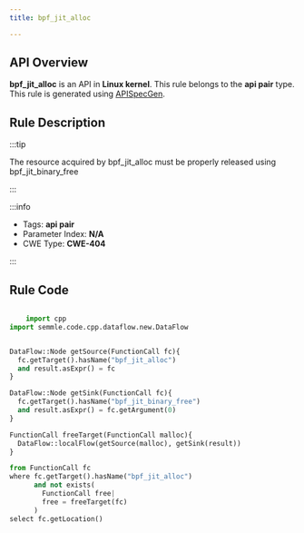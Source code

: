 ```yaml
---
title: bpf_jit_alloc

---
```



## API Overview
**bpf_jit_alloc** is an API in **Linux kernel**. This rule belongs to the **api pair** type. This rule is generated using [APISpecGen](../../tools/APISpecGen).
## Rule Description

:::tip

The resource acquired by bpf_jit_alloc must be properly released using bpf_jit_binary_free

:::

:::info

- Tags: **api pair**
- Parameter Index: **N/A**
- CWE Type: **CWE-404**

:::

## Rule Code
```python

    import cpp
import semmle.code.cpp.dataflow.new.DataFlow


DataFlow::Node getSource(FunctionCall fc){
  fc.getTarget().hasName("bpf_jit_alloc")
  and result.asExpr() = fc
}

DataFlow::Node getSink(FunctionCall fc){
  fc.getTarget().hasName("bpf_jit_binary_free")
  and result.asExpr() = fc.getArgument(0)
}

FunctionCall freeTarget(FunctionCall malloc){
  DataFlow::localFlow(getSource(malloc), getSink(result))
}

from FunctionCall fc
where fc.getTarget().hasName("bpf_jit_alloc")
      and not exists(
        FunctionCall free| 
        free = freeTarget(fc)
      )
select fc.getLocation()

    
```